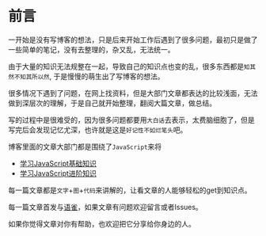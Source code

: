 # 前言

一开始是没有写博客的想法，只是后来开始工作后遇到了很多问题，最初只是做了一些简单的笔记，没有去整理的，杂又乱，无法统一。

由于大量的知识无法规整在一起，导致自己的知识点也变的乱，很多东西都是`知其然不知其所以然`, 于是慢慢的萌生出了写博客的想法。

很多情况下遇到了问题，在网上找资料，但是大部门文章都表达的比较浅面，无法做到深层次的理解，于是自己就开始整理，翻阅大篇文章，做总结。

写的过程中是很难受的，因为很多问题都要用`大白话`去表示，太费脑细胞了，但是写完后会发现记忆尤深，也许就是这是`好记性不如烂笔头`吧。

博客里面的文章大部门都是围绕了`JavaScript`来将

- [学习JavaScript基础知识](./学习JavaScript基础知识/README.md)
- [学习JavaScript进阶知识](./学习JavaScript进阶知识/README.md)

每一篇文章都是`文字`+`图`+`代码`来讲解的，让看文章的人能够轻松的get到知识点。

每一篇文章首发与[语雀](https://www.yuque.com/u335589/ykhutm)，如果文章有问题欢迎留言或者Issues。

如果你觉得文章对你有帮助，也欢迎把它分享给你身边的人。